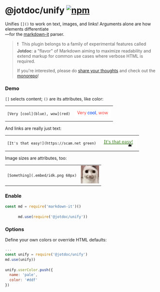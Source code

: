 
# @jotdoc/unify  [![npm](https://img.shields.io/npm/v/%40jotdoc%2Funify?style=flat-square&logo=npm&label=%20&labelColor=white&color=%23eef)](https://www.npmjs.com/package/@jotdoc/unify) 

Unifies `[]()` to work on text, images, and links! Arguments alone are how elements differentiate   
—for the [markdown-it](https://github.com/markdown-it/markdown-it) parser.


> ❗⠀This plugin belongs to a family of experimental features called **Jotdoc**: a  "flavor" of Markdown aiming to maximize readability and extend markup for common use cases where verbose HTML is required.
>
> If you're interested, please do [share your thoughts](https://github.com/Acumane/jotdoc/discussions) and check out the [monorepo](https://github.com/Acumane/jotdoc)!

### Demo

`[]` selects content; `()` are its attributes, like color:


<table><tr><td>

`[Very [cool](blue), wow](red)`

</td><td >

<img src="../../.embed/unify-0.png" width="120px" style="filter:hue-rotate(-10deg)"/>

</td></tr></table>

And links are really just text:

<table><tr><td>

`[It's that easy!](https://scam.net green)`

</td><td >

<img src="../../.embed/unify-1.png" width="120px"/>
</td></tr></table>

Image sizes are attributes, too:
<table style="width: 100%"><tr><td>

`[Something](.embed/idk.png 60px)`

</td><td >
<img src="../../.embed/idk.jpg" width="60px"/>
</td></tr></table>

### Enable

```js
const md = require('markdown-it')()

      md.use(require('@jotdoc/unify'))
```

### Options
Define your own colors or override HTML defaults:
```js
...
const unify = require('@jotdoc/unify')
md.use(unify))

unify.userColor.push({
  name: 'pale',
  color: '#ddf'
})
```